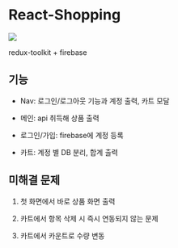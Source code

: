 # React-Shopping

![](test-shop.webp)

redux-toolkit + firebase

## 기능

- Nav: 로그인/로그아웃 기능과 계정 출력, 카트 모달

- 메인: api 취득해 상품 출력

- 로그인/가입: firebase에 계정 등록

- 카트: 계정 별 DB 분리, 합계 출력

## 미해결 문제

1. 첫 화면에서 바로 상품 화면 출력

2. 카트에서 항목 삭제 시 즉시 연동되지 않는 문제

3. 카트에서 카운트로 수량 변동
